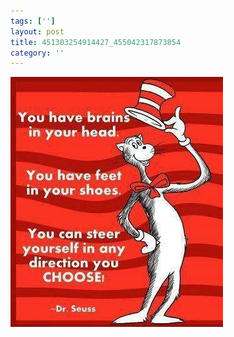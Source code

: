```yaml
---
tags: ['']
layout: post
title: 451303254914427_455042317873854
category: ''
---
```

![451303254914427_455042317873854](/uploads/2012-9-8-451303254914427_455042317873854.jpg)

